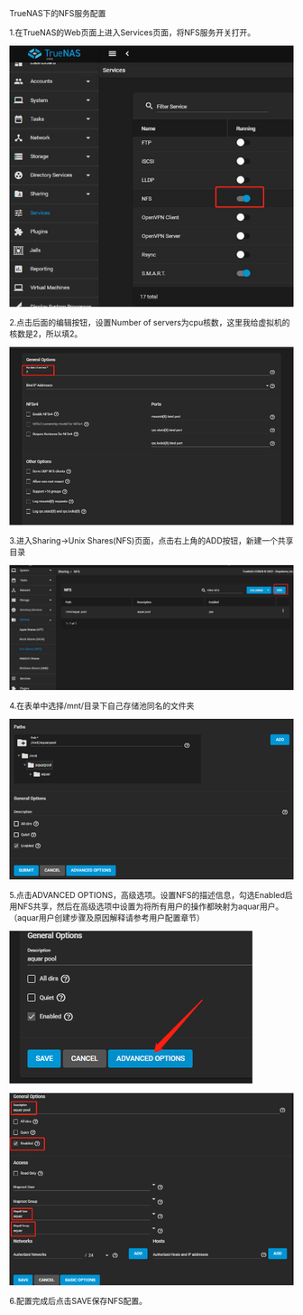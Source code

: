 TrueNAS下的NFS服务配置

1.在TrueNAS的Web页面上进入Services页面，将NFS服务开关打开。

![87892a6868557ca0344b48b8dda97b72.png](../_resources/85e089975854448cb637d6e99384f375.png)

2.点击后面的编辑按钮，设置Number of servers为cpu核数，这里我给虚拟机的核数是2，所以填2。

![d3c8e0fe2a910c79c383bc6de3bc7874.png](../_resources/7e6a82c0bee34c5ead12305e92ed034b.png)

3.进入Sharing->Unix Shares(NFS)页面，点击右上角的ADD按钮，新建一个共享目录

![edf7d381b24a8e59c819547224bd862d.png](../_resources/b4dbb09c0b5a42ea836526364ef4d709.png)

4.在表单中选择/mnt/目录下自己存储池同名的文件夹

![76f74ba7d7254ffd9caa591ab3d99a4f.png](../_resources/76f74ba7d7254ffd9caa591ab3d99a4f.png)

5.点击ADVANCED OPTIONS，高级选项。设置NFS的描述信息，勾选Enabled启用NFS共享，然后在高级选项中设置为将所有用户的操作都映射为aquar用户。（aquar用户创建步骤及原因解释请参考用户配置章节）

![85795e1dd83644b69ed566e054e88a61.png](../_resources/5577632edc96492c8e5500cffa25d2e0.png)

![5a3753260e58342e3e00cc3a75fabada.png](../_resources/d5d867d248f041e4932a5a7f6716b01a.png)

6.配置完成后点击SAVE保存NFS配置。